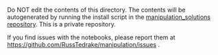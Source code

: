 Do NOT edit the contents of this directory.  The contents will be autogenerated by running the install script in the [manipulation_solutions repository](https://github.com/RobotLocomotion/manipulation_solutions).  This is a private repository.

If you find issues with the notebooks, please report them at https://github.com/RussTedrake/manipulation/issues .